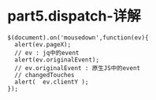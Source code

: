 # part5.dispatch-详解


    $(document).on('mousedown',function(ev){
      alert(ev.pageX);
      // ev : jq中的event
      alert(ev.originalEvent);
      // ev.originalEvent : 原生JS中的event
      // changedTouches
      alert(  ev.clientY );
    });
